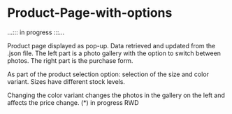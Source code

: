 # Product-Page-with-options

...::: in progress :::...

Product page displayed as pop-up.
Data retrieved and updated from the .json file.
The left part is a photo gallery with the option to switch between photos. The right part is the purchase form.

As part of the product selection option: selection of the size and color variant.
Sizes have different stock levels.

Changing the color variant changes the photos in the gallery on the left and affects the price change. (*) in progress
RWD
